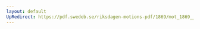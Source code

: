 ```yaml
---
layout: default
UpRedirect: https://pdf.swedeb.se/riksdagen-motions-pdf/1869/mot_1869__ak__00239/mot_1869__ak__00239_002.pdf
---
```

